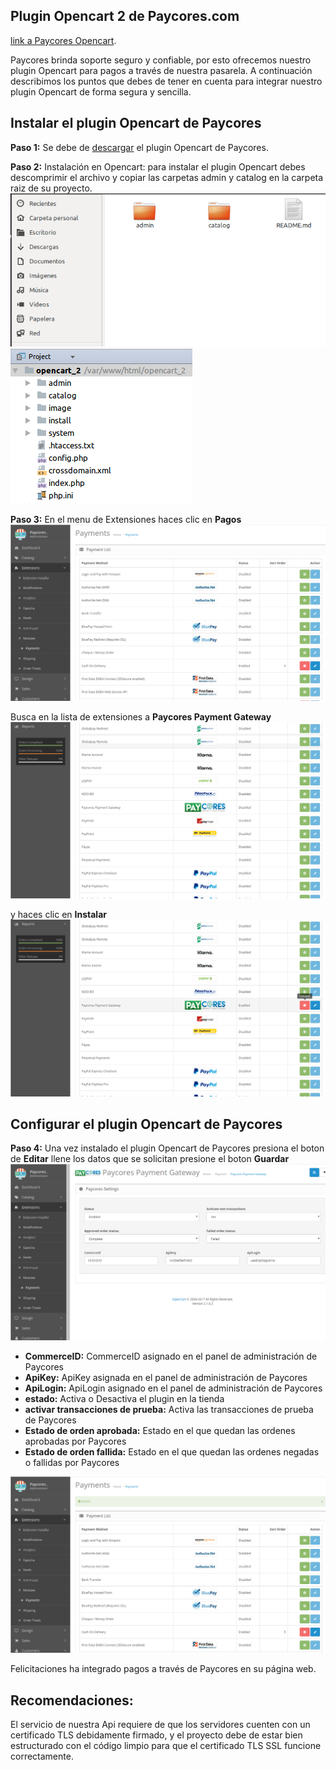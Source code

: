 ## Plugin Opencart 2 de Paycores.com ##
[link a Paycores Opencart](https://paycores.com/Opencart_2_plugin).

Paycores brinda soporte seguro y confiable, por esto ofrecemos nuestro plugin Opencart 
para pagos a través de nuestra pasarela. A continuación describimos los puntos que debes de tener en 
cuenta para integrar nuestro plugin Opencart de forma segura y sencilla.

## Instalar el plugin Opencart de Paycores
**Paso 1:**
Se debe de [descargar](https://codeload.github.com/Paycores/WooCommerce_plugin/zip/master) el plugin Opencart de Paycores.

**Paso 2:**
Instalación en Opencart: para instalar el plugin Opencart debes descomprimir el archivo 
y copiar las carpetas admin y catalog en la carpeta raiz de su proyecto.
![alt text](https://raw.githubusercontent.com/paycores/steps/master/Opencart/step_1.png)
![alt text](https://raw.githubusercontent.com/paycores/steps/master/Opencart/step_2.png)

**Paso 3:**
En el menu de Extensiones haces clic en **Pagos**
![alt text](https://raw.githubusercontent.com/paycores/steps/master/Opencart/step_3.png)

Busca en la lista de extensiones a **Paycores Payment Gateway**
![alt text](https://raw.githubusercontent.com/paycores/steps/master/Opencart/step_4.png)

y haces clic en **Instalar**
![alt text](https://raw.githubusercontent.com/paycores/steps/master/Opencart/step_5.png)

## Configurar el plugin Opencart de Paycores ##
**Paso 4:**
Una vez instalado el plugin Opencart de Paycores presiona el boton de **Editar** 
llene los datos que se solicitan presione el boton **Guardar**
![alt text](https://raw.githubusercontent.com/paycores/steps/master/Opencart/step_6.png)

* **CommerceID:** CommerceID asignado en el panel de administración de Paycores
* **ApiKey:** ApiKey asignada en el panel de administración de Paycores
* **ApiLogin:** ApiLogin asignado en el panel de administración de Paycores
* **estado:** Activa o Desactiva el plugin en la tienda
* **activar transacciones de prueba:** Activa las transacciones de prueba de Paycores
* **Estado de orden aprobada:** Estado en el que quedan las ordenes aprobadas por Paycores
* **Estado de orden fallida:** Estado en el que quedan las ordenes negadas o fallidas por Paycores

![alt text](https://raw.githubusercontent.com/paycores/steps/master/Opencart/step_7.png)

Felicitaciones ha integrado pagos a través de Paycores en su página web.

 ## Recomendaciones: ##
El servicio de nuestra Api requiere de que los servidores cuenten con un certificado TLS debidamente firmado, 
y el proyecto debe de estar bien estructurado con el código limpio para que el certificado TLS SSL funcione correctamente. 
